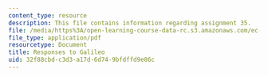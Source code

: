 ```yaml
---
content_type: resource
description: This file contains information regarding assignment 35.
file: /media/https%3A/open-learning-course-data-rc.s3.amazonaws.com/ec-050-recreate-experiments-from-history-inform-the-future-from-the-past-galileo-january-iap-2010/32f88cbdc3d3a17d6d749bfdffd9e86c_MITEC_050IAP10_assn35.pdf
file_type: application/pdf
resourcetype: Document
title: Responses to Galileo
uid: 32f88cbd-c3d3-a17d-6d74-9bfdffd9e86c
---
```

